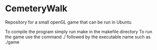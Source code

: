 # CemeteryWalk
Repository for a small openGL game that can be run in Ubuntu

To compile the program simply run make in the makefile directory
To run the game use the command ./ followed by the executable name such as ./game
